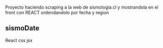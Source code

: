 Proyecto haciendo scraping a la web de sismologia.cl y mostrandola en el front con REACT ordendandolo por fecha y region

## sismoDate

React
css
jsx


